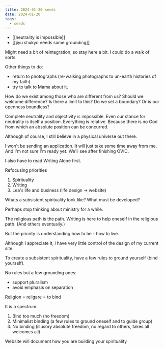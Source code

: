 ```yaml
---
title: 2024-01-20 seeds
date: 2024-01-20
tags:
  - seeds
---
```

- [[neutrality is impossible]]
- [[jiyu shukyo needs some grounding]]

Might need a bit of reintegration, so stay here a bit. I could do a walk of sorts.

Other things to do:
- return to photographs (re-walking photographs to un-earth histories of my faith).
- try to talk to Mama about it.

How do we exist among those who are different from us? Should we welcome difference? Is there a limit to this? Do we set a boundary? Or is our openness boundless?

Complete neutrality and objectivity is impossible. Even our stance for neutrality is itself a position. Everything is relative. Because there is no God from which an absolute position can be concurred.

Although of course, I still believe in a physical universe out there.

I won't be sending an application. It will just take some time away from me. And I'm not sure I'm ready yet. We'll see after finishing OVIC.

I also have to read Writing Alone first.

Refocusing priorities
1. Spirituality
2. Writing
3. Lea's life and business (life design -> website)

Whats a subsistent spirituality look like? What must be developed?

Perhaps stop thinking about ministry for a while.

The religious path is the path.
Writing is here to help oneself in the religious path. (And others eventually.)

But the priority is understanding how to be - how to live.

Although I appreciate it, I have very little control of the design of my current site.

To create a subsistent spirituality, have a few rules to ground yourself (bind yourself).

No rules but a few grounding ones:

- support pluralism
- avoid emphasis on separation

Religion = religare = to bind

It is a spectrum
1. Bind too much (no freedom)
2. Minimalist binding (a few rules to ground oneself and to guide group)
3. No binding (illusory absolute freedom, no regard to others, takes all welcomes all)

Website will document how you are building your spirituality